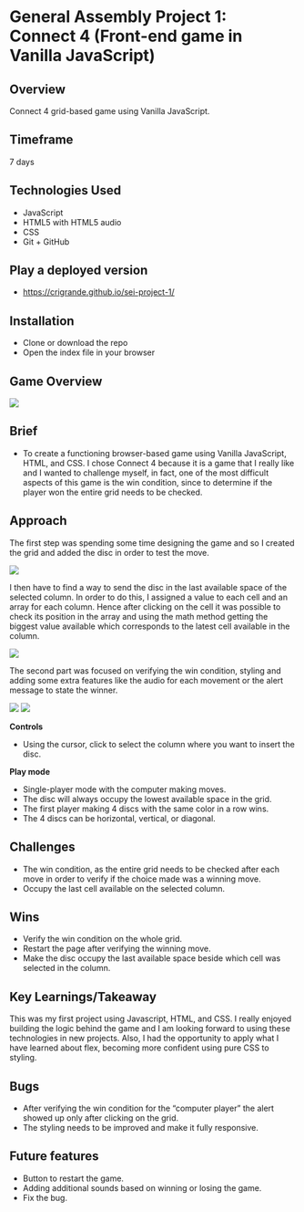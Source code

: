 # General Assembly Project 1:  Connect 4 (Front-end game in Vanilla JavaScript)

## Overview

Connect 4 grid-based game using Vanilla JavaScript. 

## Timeframe

7 days

## Technologies Used

* JavaScript 
* HTML5 with HTML5 audio
* CSS
* Git + GitHub 

## Play a deployed version

* https://crigrande.github.io/sei-project-1/

## Installation

* Clone or download the repo
* Open the index file in your browser

## Game Overview

<img src="http://res.cloudinary.com/dbc3fejob/image/upload/v1628678773/Readme%20project%201/screencapture-crigrande-github-io-sei-project-1-2021-08-04-17_57_36_pf5xm1.png">

## Brief

* To create a functioning browser-based game using Vanilla JavaScript, HTML, and CSS. I chose Connect 4 because it is a game that I really like and I wanted to challenge myself, in fact, one of the most difficult aspects of this game is the win condition, since to determine if the player won the entire grid needs to be checked. 

## Approach

The first step was spending some time designing the game and so I created the grid and added the disc in order to test the move.

<img src="https://res.cloudinary.com/dbc3fejob/image/upload/v1630496169/Readme%20project%201/Screenshot_2021-09-01_at_12.13.33_tbdnja.png">

I then have to find a way to send the disc in the last available space of the selected column. In order to do this, I assigned a value to each cell and an array for each column. Hence after clicking on the cell it was possible to check its position in the array and using the math method getting the biggest value available which corresponds to the latest cell available in the column.

<img src="https://res.cloudinary.com/dbc3fejob/image/upload/v1630508300/Readme%20project%201/Screenshot_2021-09-01_at_15.57.03_fc2opn.png">

The second part was focused on verifying the win condition, styling and adding some extra features like the audio for each movement or the alert message to state the winner.

<img src="http://res.cloudinary.com/dbc3fejob/image/upload/v1630511072/Readme%20project%201/Screenshot_2021-09-01_at_16.40.38_jxowzz.png">

<img src="https://res.cloudinary.com/dbc3fejob/image/upload/v1630510893/Readme%20project%201/Screenshot_2021-09-01_at_16.40.07_mdwybe.png">

**Controls**

* Using the cursor, click to select the column where you want to insert the disc.

**Play mode**

* Single-player mode with the computer making moves.
* The disc will always occupy the lowest available space in the grid.
* The first player making 4 discs with the same color in a row wins.
* The 4 discs can be horizontal, vertical, or diagonal.

## Challenges

* The win condition, as the entire grid needs to be checked after each move in order to verify if the choice made was a winning move.
* Occupy the last cell available on the selected column.

## Wins

* Verify the win condition on the whole grid.
* Restart the page after verifying the winning move.
* Make the disc occupy the last available space beside which cell was selected in the column.

## Key Learnings/Takeaway

This was my first project using Javascript, HTML, and CSS. I really enjoyed building the logic behind the game and I am looking forward to using these technologies in new projects. Also, I had the opportunity to apply what I have learned about flex, becoming more confident using pure CSS to styling.

## Bugs
* After verifying the win condition for the “computer player” the alert showed up only after clicking on the grid.
* The styling needs to be improved and make it fully responsive.

## Future features

* Button to restart the game.
* Adding additional sounds based on winning or losing the game.
* Fix the bug.
